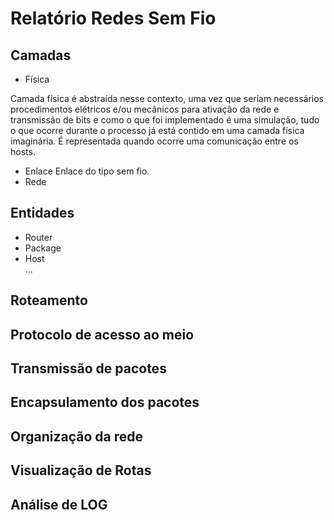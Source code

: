 # Relatório Redes Sem Fio


## Camadas
 * Física
 
  Camada física é abstraída nesse contexto, uma vez que seriam necessários procedimentos elétricos e/ou mecânicos para ativação da rede e transmissão de bits e como o que foi implementado é uma simulação, tudo o que ocorre durante o processo já está contido em uma camada física imaginária. É representada quando ocorre uma comunicação entre os hosts.  
 * Enlace
  Enlace do tipo sem fio. 
 * Rede

## Entidades
 * Router
 * Package
 * Host  
 ...

## Roteamento

## Protocolo de acesso ao meio

## Transmissão de pacotes

## Encapsulamento dos pacotes

## Organização da rede

## Visualização de Rotas

## Análise de LOG
